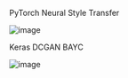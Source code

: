 
PyTorch Neural Style Transfer 


![image](https://user-images.githubusercontent.com/104868606/193228694-86a2985a-1820-4ca9-bc98-52e264ce1fd4.png)


Keras DCGAN BAYC


![image](https://user-images.githubusercontent.com/104868606/193228262-9c26d563-d69a-4906-a551-f6127317c738.png)
